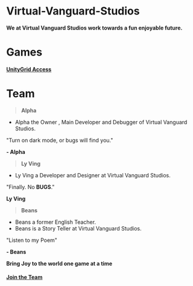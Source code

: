 # Virtual-Vanguard-Studios

**We at Virtual Vanguard Studios work towards a fun enjoyable future.**

# Games
  #### [UnityGrid Access](https://github.com/AlphaMC0/Virtual-Vanguard-Studios/blob/main/UnityGrid%20Access.md)


# Team

>**Alpha**
  - Alpha the Owner , Main Developer and Debugger of Virtual Vanguard Studios.

  "Turn on dark mode, or bugs will find you."

  **- Alpha**

>**Ly Ving**
  - Ly Ving a Developer and Designer at Virtual Vanguard Studios.

  "Finally. No **BUGS**."

  **Ly Ving**

>**Beans**
  - Beans a former English Teacher.
  - Beans is a Story Teller at Virtual Vanguard Studios.

  "Listen to my Poem"

  **- Beans**





**Bring Joy to the world one game at a time**

#### [Join the Team](https://docs.google.com/forms/d/e/1FAIpQLSdEmdlcZXRboyRjWbnMLaGOOFUqGOG_wMXqq2k0NqfQlTZ9lQ/viewform?usp=sf_link)
